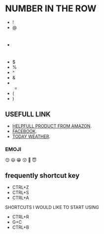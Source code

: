 # NUMBER IN THE ROW 
* !
* @
* #
* $
* %
* ^
* &
* * 
* (
* )
## USEFULL LINK
* [HELPFULL PRODUCT FROM AMAZON](https://www.amazon.ca/Nitrile-Disposable-Strength-Textured-Fingertips/dp/B09KSBNCR5/ref=pd_rhf_dp_s_pd_crcbs_d_sccl_1_2/139-2150271-9599231?pd_rd_w=zUdD6&content-id=amzn1.sym.e89babb7-a2d4-4ad4-ba2d-9d9626be644f&pf_rd_p=e89babb7-a2d4-4ad4-ba2d-9d9626be644f&pf_rd_r=ZS2W29XV9JKFW3B1AH08&pd_rd_wg=YO2T2&pd_rd_r=f59091be-163b-4022-b655-78a0e3ea7557&pd_rd_i=B09KSBNCR5&psc=1).
* [FACEBOOK](https://www.facebook.com/profile.php?id=100008916694670).
* [TODAY WEATHER](https://www.msn.com/en-ca/weather/forecast/in-Toronto,ON?form=ANTPSWEAT&ocid=msedgntp&cvid=9b7cf6e07adc4f10b39c15ae3acb2011&loc=eyJsIjoiVG9yb250byIsInIiOiJPTiIsInIyIjoiVG9yb250byIsImMiOiJDYW5hZGEiLCJpIjoiQ0EiLCJnIjoiZW4tY2EiLCJ4IjoiLTc5LjQwMDAwMTUyNTg3ODkiLCJ5IjoiNDMuNjY5OTk4MTY4OTQ1MzEifQ%3D%3D&weadegreetype=C).
### EMOJI
:blush:
:smiley:
:grin:
:kissing:
:purple_heart:
:innocent:

## frequently shortcut key
- CTRL+Z
- CTRL+S
- CTRL+A

SHORTCUTS I WOULD LIKE TO START USING
- CTRL+R
- G+C
- CTRL+B